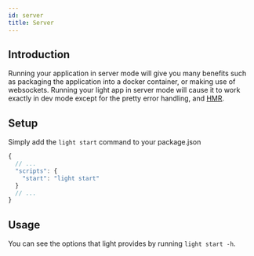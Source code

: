 ```yaml
---
id: server
title: Server
---
```


## Introduction

Running your application in server mode will give you many benefits such as packaging the application into a docker container, or making use of websockets. Running your light app in server mode will cause it to work exactly in dev mode except for the pretty error handling, and [HMR](core/hmr.md).

## Setup

Simply add the `light start` command to your package.json

```javascript
{
  // ...
  "scripts": {
    "start": "light start"
  }
  // ...
}
```

## Usage

You can see the options that light provides by running `light start -h`.
